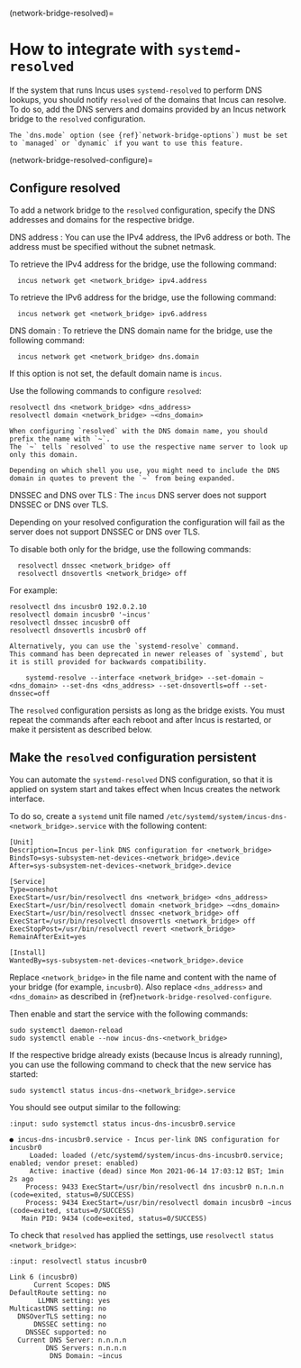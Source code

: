 (network-bridge-resolved)=
# How to integrate with `systemd-resolved`

If the system that runs Incus uses `systemd-resolved` to perform DNS lookups, you should notify `resolved` of the domains that Incus can resolve.
To do so, add the DNS servers and domains provided by an Incus network bridge to the `resolved` configuration.

```{note}
The `dns.mode` option (see {ref}`network-bridge-options`) must be set to `managed` or `dynamic` if you want to use this feature.
```

(network-bridge-resolved-configure)=
## Configure resolved

To add a network bridge to the `resolved` configuration, specify the DNS addresses and domains for the respective bridge.

DNS address
: You can use the IPv4 address, the IPv6 address or both.
  The address must be specified without the subnet netmask.

  To retrieve the IPv4 address for the bridge, use the following command:

      incus network get <network_bridge> ipv4.address

  To retrieve the IPv6 address for the bridge, use the following command:

      incus network get <network_bridge> ipv6.address

DNS domain
: To retrieve the DNS domain name for the bridge, use the following command:

      incus network get <network_bridge> dns.domain

  If this option is not set, the default domain name is `incus`.

Use the following commands to configure `resolved`:

    resolvectl dns <network_bridge> <dns_address>
    resolvectl domain <network_bridge> ~<dns_domain>

```{note}
When configuring `resolved` with the DNS domain name, you should prefix the name with `~`.
The `~` tells `resolved` to use the respective name server to look up only this domain.

Depending on which shell you use, you might need to include the DNS domain in quotes to prevent the `~` from being expanded.
```

DNSSEC and DNS over TLS
: The `incus` DNS server does not support DNSSEC or DNS over TLS.

  Depending on your resolved configuration the configuration will fail as
  the server does not support DNSSEC or DNS over TLS.

  To disable both only for the bridge, use the following commands:

      resolvectl dnssec <network_bridge> off
      resolvectl dnsovertls <network_bridge> off

For example:

    resolvectl dns incusbr0 192.0.2.10
    resolvectl domain incusbr0 '~incus'
    resolvectl dnssec incusbr0 off
    resolvectl dnsovertls incusbr0 off

```{note}
Alternatively, you can use the `systemd-resolve` command.
This command has been deprecated in newer releases of `systemd`, but it is still provided for backwards compatibility.

    systemd-resolve --interface <network_bridge> --set-domain ~<dns_domain> --set-dns <dns_address> --set-dnsovertls=off --set-dnssec=off
```

The `resolved` configuration persists as long as the bridge exists.
You must repeat the commands after each reboot and after Incus is restarted, or make it persistent as described below.

## Make the `resolved` configuration persistent

You can automate the `systemd-resolved` DNS configuration, so that it is applied on system start and takes effect when Incus creates the network interface.

To do so, create a `systemd` unit file named `/etc/systemd/system/incus-dns-<network_bridge>.service` with the following content:

```
[Unit]
Description=Incus per-link DNS configuration for <network_bridge>
BindsTo=sys-subsystem-net-devices-<network_bridge>.device
After=sys-subsystem-net-devices-<network_bridge>.device

[Service]
Type=oneshot
ExecStart=/usr/bin/resolvectl dns <network_bridge> <dns_address>
ExecStart=/usr/bin/resolvectl domain <network_bridge> ~<dns_domain>
ExecStart=/usr/bin/resolvectl dnssec <network_bridge> off
ExecStart=/usr/bin/resolvectl dnsovertls <network_bridge> off
ExecStopPost=/usr/bin/resolvectl revert <network_bridge>
RemainAfterExit=yes

[Install]
WantedBy=sys-subsystem-net-devices-<network_bridge>.device
```

Replace `<network_bridge>` in the file name and content with the name of your bridge (for example, `incusbr0`).
Also replace `<dns_address>` and `<dns_domain>` as described in {ref}`network-bridge-resolved-configure`.

Then enable and start the service with the following commands:

    sudo systemctl daemon-reload
    sudo systemctl enable --now incus-dns-<network_bridge>

If the respective bridge already exists (because Incus is already running), you can use the following command to check that the new service has started:

    sudo systemctl status incus-dns-<network_bridge>.service

You should see output similar to the following:

```{terminal}
:input: sudo systemctl status incus-dns-incusbr0.service

● incus-dns-incusbr0.service - Incus per-link DNS configuration for incusbr0
     Loaded: loaded (/etc/systemd/system/incus-dns-incusbr0.service; enabled; vendor preset: enabled)
     Active: inactive (dead) since Mon 2021-06-14 17:03:12 BST; 1min 2s ago
    Process: 9433 ExecStart=/usr/bin/resolvectl dns incusbr0 n.n.n.n (code=exited, status=0/SUCCESS)
    Process: 9434 ExecStart=/usr/bin/resolvectl domain incusbr0 ~incus (code=exited, status=0/SUCCESS)
   Main PID: 9434 (code=exited, status=0/SUCCESS)
```

To check that `resolved` has applied the settings, use `resolvectl status <network_bridge>`:

```{terminal}
:input: resolvectl status incusbr0

Link 6 (incusbr0)
      Current Scopes: DNS
DefaultRoute setting: no
       LLMNR setting: yes
MulticastDNS setting: no
  DNSOverTLS setting: no
      DNSSEC setting: no
    DNSSEC supported: no
  Current DNS Server: n.n.n.n
         DNS Servers: n.n.n.n
          DNS Domain: ~incus
```
